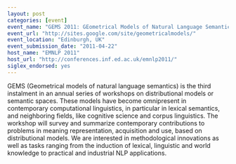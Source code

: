 ```yaml
---
layout: post
categories: [event]
event_name: "GEMS 2011: GEometrical Models of Natural Language Semantics"
event_url: "http://sites.google.com/site/geometricalmodels/"
event_location: "Edinburgh, UK"
event_submission_date: "2011-04-22"
host_name: "EMNLP 2011"
host_url: "http://conferences.inf.ed.ac.uk/emnlp2011/"
siglex_endorsed: yes
---
```

GEMS (Geometrical models of natural language semantics) is the third instalment in an annual series of workshops on distributional models or semantic spaces. These models have become omnipresent in contemporary computational linguistics, in particular in lexical semantics, and neighboring fields, like cognitive science and corpus linguistics. The workshop will survey and summarize contemporary contributions to problems in meaning representation, acquisition and use, based on distributional models. We are interested in methodological innovations as well as tasks ranging from the induction of lexical, linguistic and world knowledge to practical and industrial NLP applications.